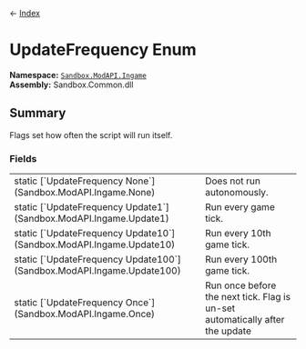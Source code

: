 ← [Index](index)
# UpdateFrequency Enum
**Namespace:** [`Sandbox.ModAPI.Ingame`](Sandbox.ModAPI.Ingame)  
**Assembly:** Sandbox.Common.dll  
## Summary
Flags set how often the script will run itself.
### Fields
<table style="width:100%;display:table">
<tr><td>static [`UpdateFrequency None`](Sandbox.ModAPI.Ingame.None)</td><td>Does not run autonomously.</td></tr>
<tr><td>static [`UpdateFrequency Update1`](Sandbox.ModAPI.Ingame.Update1)</td><td>Run every game tick.</td></tr>
<tr><td>static [`UpdateFrequency Update10`](Sandbox.ModAPI.Ingame.Update10)</td><td>Run every 10th game tick.</td></tr>
<tr><td>static [`UpdateFrequency Update100`](Sandbox.ModAPI.Ingame.Update100)</td><td>Run every 100th game tick.</td></tr>
<tr><td>static [`UpdateFrequency Once`](Sandbox.ModAPI.Ingame.Once)</td><td>Run once before the next tick. Flag is un-set automatically after the update</td></tr>
</table>
